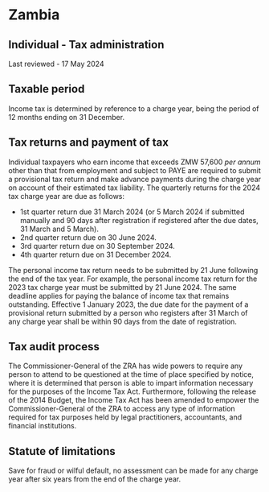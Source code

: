 # Zambia
## Individual - Tax administration
Last reviewed - 17 May 2024
## Taxable period
Income tax is determined by reference to a charge year, being the period of 12 months ending on 31 December.
## Tax returns and payment of tax
Individual taxpayers who earn income that exceeds ZMW 57,600 _per annum_ other than that from employment and subject to PAYE are required to submit a provisional tax return and make advance payments during the charge year on account of their estimated tax liability.
The quarterly returns for the 2024 tax charge year are due as follows:
  * 1st quarter return due 31 March 2024 (or 5 March 2024 if submitted manually and 90 days after registration if registered after the due dates, 31 March and 5 March).
  * 2nd quarter return due on 30 June 2024.
  * 3rd quarter return due on 30 September 2024.
  * 4th quarter return due on 31 December 2024.


The personal income tax return needs to be submitted by 21 June following the end of the tax year. For example, the personal income tax return for the 2023 tax charge year must be submitted by 21 June 2024. 
The same deadline applies for paying the balance of income tax that remains outstanding.
Effective 1 January 2023, the due date for the payment of a provisional return submitted by a person who registers after 31 March of any charge year shall be within 90 days from the date of registration.
## Tax audit process
The Commissioner-General of the ZRA has wide powers to require any person to attend to be questioned at the time of place specified by notice, where it is determined that person is able to impart information necessary for the purposes of the Income Tax Act.
Furthermore, following the release of the 2014 Budget, the Income Tax Act has been amended to empower the Commissioner-General of the ZRA to access any type of information required for tax purposes held by legal practitioners, accountants, and financial institutions.
## Statute of limitations
Save for fraud or wilful default, no assessment can be made for any charge year after six years from the end of the charge year.
